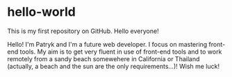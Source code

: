 # hello-world
This is my first repository on GitHub. Hello everyone!

Hello! I'm Patryk and I'm a future web developer. I focus on mastering front-end tools.
My aim is to get very fluent in use of front-end tools and to work remotely from a sandy beach somewehere in California or Thailand (actually, a beach and the sun are the only requirements...)!
Wish me luck!
